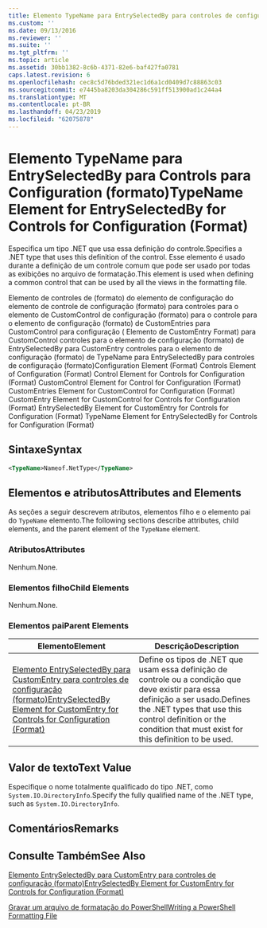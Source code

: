 ```yaml
---
title: Elemento TypeName para EntrySelectedBy para controles de configuração (formato) | Microsoft Docs
ms.custom: ''
ms.date: 09/13/2016
ms.reviewer: ''
ms.suite: ''
ms.tgt_pltfrm: ''
ms.topic: article
ms.assetid: 30bb1382-8c6b-4371-82e6-baf427fa0781
caps.latest.revision: 6
ms.openlocfilehash: cec8c5d76bded321ec1d6a1cd0409d7c88863c03
ms.sourcegitcommit: e7445ba8203da304286c591ff513900ad1c244a4
ms.translationtype: MT
ms.contentlocale: pt-BR
ms.lasthandoff: 04/23/2019
ms.locfileid: "62075878"
---
```

# <a name="typename-element-for-entryselectedby-for-controls-for-configuration-format"></a><span data-ttu-id="9407b-102">Elemento TypeName para EntrySelectedBy para Controls para Configuration (formato)</span><span class="sxs-lookup"><span data-stu-id="9407b-102">TypeName Element for EntrySelectedBy for Controls for Configuration (Format)</span></span>

<span data-ttu-id="9407b-103">Especifica um tipo .NET que usa essa definição do controle.</span><span class="sxs-lookup"><span data-stu-id="9407b-103">Specifies a .NET type that uses this definition of the control.</span></span> <span data-ttu-id="9407b-104">Esse elemento é usado durante a definição de um controle comum que pode ser usado por todas as exibições no arquivo de formatação.</span><span class="sxs-lookup"><span data-stu-id="9407b-104">This element is used when defining a common control that can be used by all the views in the formatting file.</span></span>

<span data-ttu-id="9407b-105">Elemento de controles de (formato) do elemento de configuração do elemento de controle de configuração (formato) para controles para o elemento de CustomControl de configuração (formato) para o controle para o elemento de configuração (formato) de CustomEntries para CustomControl para configuração ( Elemento de CustomEntry Format) para CustomControl controles para o elemento de configuração (formato) de EntrySelectedBy para CustomEntry controles para o elemento de configuração (formato) de TypeName para EntrySelectedBy para controles de configuração (formato)</span><span class="sxs-lookup"><span data-stu-id="9407b-105">Configuration Element (Format) Controls Element of Configuration (Format) Control Element for Controls for Configuration (Format) CustomControl Element for Control for Configuration (Format) CustomEntries Element for CustomControl for Configuration (Format) CustomEntry Element for CustomControl for Controls for Configuration (Format) EntrySelectedBy Element for CustomEntry for Controls for Configuration (Format) TypeName Element for EntrySelectedBy for Controls for Configuration (Format)</span></span>

## <a name="syntax"></a><span data-ttu-id="9407b-106">Sintaxe</span><span class="sxs-lookup"><span data-stu-id="9407b-106">Syntax</span></span>

```xml
<TypeName>Nameof.NetType</TypeName>

```

## <a name="attributes-and-elements"></a><span data-ttu-id="9407b-107">Elementos e atributos</span><span class="sxs-lookup"><span data-stu-id="9407b-107">Attributes and Elements</span></span>

<span data-ttu-id="9407b-108">As seções a seguir descrevem atributos, elementos filho e o elemento pai do `TypeName` elemento.</span><span class="sxs-lookup"><span data-stu-id="9407b-108">The following sections describe attributes, child elements, and the parent element of the `TypeName` element.</span></span>

### <a name="attributes"></a><span data-ttu-id="9407b-109">Atributos</span><span class="sxs-lookup"><span data-stu-id="9407b-109">Attributes</span></span>

<span data-ttu-id="9407b-110">Nenhum.</span><span class="sxs-lookup"><span data-stu-id="9407b-110">None.</span></span>

### <a name="child-elements"></a><span data-ttu-id="9407b-111">Elementos filho</span><span class="sxs-lookup"><span data-stu-id="9407b-111">Child Elements</span></span>

<span data-ttu-id="9407b-112">Nenhum.</span><span class="sxs-lookup"><span data-stu-id="9407b-112">None.</span></span>

### <a name="parent-elements"></a><span data-ttu-id="9407b-113">Elementos pai</span><span class="sxs-lookup"><span data-stu-id="9407b-113">Parent Elements</span></span>

|<span data-ttu-id="9407b-114">Elemento</span><span class="sxs-lookup"><span data-stu-id="9407b-114">Element</span></span>|<span data-ttu-id="9407b-115">Descrição</span><span class="sxs-lookup"><span data-stu-id="9407b-115">Description</span></span>|
|-------------|-----------------|
|[<span data-ttu-id="9407b-116">Elemento EntrySelectedBy para CustomEntry para controles de configuração (formato)</span><span class="sxs-lookup"><span data-stu-id="9407b-116">EntrySelectedBy Element for CustomEntry for Controls for Configuration (Format)</span></span>](./entryselectedby-element-for-customentry-for-controls-for-configuration-format.md)|<span data-ttu-id="9407b-117">Define os tipos de .NET que usam essa definição de controle ou a condição que deve existir para essa definição a ser usado.</span><span class="sxs-lookup"><span data-stu-id="9407b-117">Defines the .NET types that use this control definition or the condition that must exist for this definition to be used.</span></span>|

## <a name="text-value"></a><span data-ttu-id="9407b-118">Valor de texto</span><span class="sxs-lookup"><span data-stu-id="9407b-118">Text Value</span></span>

<span data-ttu-id="9407b-119">Especifique o nome totalmente qualificado do tipo .NET, como `System.IO.DirectoryInfo`.</span><span class="sxs-lookup"><span data-stu-id="9407b-119">Specify the fully qualified name of the .NET type, such as `System.IO.DirectoryInfo`.</span></span>

## <a name="remarks"></a><span data-ttu-id="9407b-120">Comentários</span><span class="sxs-lookup"><span data-stu-id="9407b-120">Remarks</span></span>

## <a name="see-also"></a><span data-ttu-id="9407b-121">Consulte Também</span><span class="sxs-lookup"><span data-stu-id="9407b-121">See Also</span></span>

[<span data-ttu-id="9407b-122">Elemento EntrySelectedBy para CustomEntry para controles de configuração (formato)</span><span class="sxs-lookup"><span data-stu-id="9407b-122">EntrySelectedBy Element for CustomEntry for Controls for Configuration (Format)</span></span>](./entryselectedby-element-for-customentry-for-controls-for-configuration-format.md)

[<span data-ttu-id="9407b-123">Gravar um arquivo de formatação do PowerShell</span><span class="sxs-lookup"><span data-stu-id="9407b-123">Writing a PowerShell Formatting File</span></span>](./writing-a-powershell-formatting-file.md)
